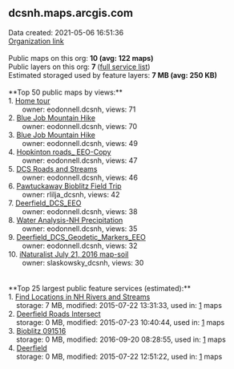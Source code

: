 <h2>dcsnh.maps.arcgis.com</h2> Data created: 2021-05-06 16:51:36 <br /><a target='new' href='https://dcsnh.maps.arcgis.com'>Organization link</a><br /><br />Public maps on this org: <b>10 (avg: 122 maps)</b><br />Public layers on this org: <b>7 </b>(<a target='new' href='https://services.arcgis.com/JLPjCpCDmdwqlguA/ArcGIS/rest/services'>full service list</a>)<br />Estimated storaged used by feature layers: <b>7 MB (avg: 250 KB)</b><br /><br />**Top 50 public maps by views:**<br />  1. <a target='new' href='https://www.arcgis.com/home/item.html?id=904a6012056f4c65b52bbc3b1335e8e1'>Home tour</a> <br />  &nbsp;&nbsp;&nbsp;&nbsp; &nbsp;&nbsp;owner: eodonnell.dcsnh, views: 71<br />  2. <a target='new' href='https://www.arcgis.com/home/item.html?id=24fb46c1ec6f445ea605a23678458072'>Blue Job Mountain Hike</a> <br />  &nbsp;&nbsp;&nbsp;&nbsp; &nbsp;&nbsp;owner: eodonnell.dcsnh, views: 70<br />  3. <a target='new' href='https://www.arcgis.com/home/item.html?id=bb04852009804bf5aef383bdbc505b1b'>Blue Job Mountain Hike</a> <br />  &nbsp;&nbsp;&nbsp;&nbsp; &nbsp;&nbsp;owner: eodonnell.dcsnh, views: 49<br />  4. <a target='new' href='https://www.arcgis.com/home/item.html?id=cd245a752cbc4387b395780f7eaff3ab'>Hopkinton roads_ EEO-Copy</a> <br />  &nbsp;&nbsp;&nbsp;&nbsp; &nbsp;&nbsp;owner: eodonnell.dcsnh, views: 47<br />  5. <a target='new' href='https://www.arcgis.com/home/item.html?id=15c9a39ee9684d4d830ba4272ba23fcc'>DCS Roads and Streams</a> <br />  &nbsp;&nbsp;&nbsp;&nbsp; &nbsp;&nbsp;owner: eodonnell.dcsnh, views: 46<br />  6. <a target='new' href='https://www.arcgis.com/home/item.html?id=6e494735f6274642b61cd2508da258f2'>Pawtuckaway Bioblitz Field Trip</a> <br />  &nbsp;&nbsp;&nbsp;&nbsp; &nbsp;&nbsp;owner: rlilja_dcsnh, views: 42<br />  7. <a target='new' href='https://www.arcgis.com/home/item.html?id=5bf8d207e80c450e806cd790b0cf6851'>Deerfield_DCS_EEO</a> <br />  &nbsp;&nbsp;&nbsp;&nbsp; &nbsp;&nbsp;owner: eodonnell.dcsnh, views: 38<br />  8. <a target='new' href='https://www.arcgis.com/home/item.html?id=1c60b60912034e9293238f06d632f9d6'>Water Analysis-NH Precipitation</a> <br />  &nbsp;&nbsp;&nbsp;&nbsp; &nbsp;&nbsp;owner: eodonnell.dcsnh, views: 35<br />  9. <a target='new' href='https://www.arcgis.com/home/item.html?id=61b35f2627934e49a783679348c4b0cd'>Deerfield_DCS_Geodetic_Markers_EEO</a> <br />  &nbsp;&nbsp;&nbsp;&nbsp; &nbsp;&nbsp;owner: eodonnell.dcsnh, views: 32<br />  10. <a target='new' href='https://www.arcgis.com/home/item.html?id=3e500a56011243e4915f529a30906bc1'>iNaturalist July 21, 2016 map-soil</a> <br />  &nbsp;&nbsp;&nbsp;&nbsp; &nbsp;&nbsp;owner: slaskowsky_dcsnh, views: 30<br /><br /><br />**Top 25 largest public feature services (estimated):**<br /> 1. <a target='new' href='https://www.arcgis.com/home/item.html?id=eab9caa3d0224729a145a77871f5cf6c'>Find Locations in NH Rivers and Streams</a><br /> &nbsp;&nbsp;&nbsp;&nbsp;storage: 7 MB, modified: 2015-07-22 13:31:33,  used in: <a target='new' href='https://ed-ind-tb.s3-us-west-1.amazonaws.com/ADI/eab9caa3d0224729a145a77871f5cf6c.html'> 1</a> maps<br /> 2. <a target='new' href='https://www.arcgis.com/home/item.html?id=62d652bf701d4fa08ebfcc9890575d43'>Deerfield Roads Intersect</a><br /> &nbsp;&nbsp;&nbsp;&nbsp;storage: 0 MB, modified: 2015-07-23 10:40:44,  used in: <a target='new' href='https://ed-ind-tb.s3-us-west-1.amazonaws.com/ADI/62d652bf701d4fa08ebfcc9890575d43.html'> 1</a> maps<br /> 3. <a target='new' href='https://www.arcgis.com/home/item.html?id=aa75080a175b4d97890575e4a1711025'>Bioblitz 091516</a><br /> &nbsp;&nbsp;&nbsp;&nbsp;storage: 0 MB, modified: 2016-09-20 08:28:55,  used in: <a target='new' href='https://ed-ind-tb.s3-us-west-1.amazonaws.com/ADI/aa75080a175b4d97890575e4a1711025.html'> 1</a> maps<br /> 4. <a target='new' href='https://www.arcgis.com/home/item.html?id=5e8e74b0adff4a048bfddfb0f4946d38'>Deerfield</a><br /> &nbsp;&nbsp;&nbsp;&nbsp;storage: 0 MB, modified: 2015-07-22 12:51:22,  used in: <a target='new' href='https://ed-ind-tb.s3-us-west-1.amazonaws.com/ADI/5e8e74b0adff4a048bfddfb0f4946d38.html'> 1</a> maps<br />